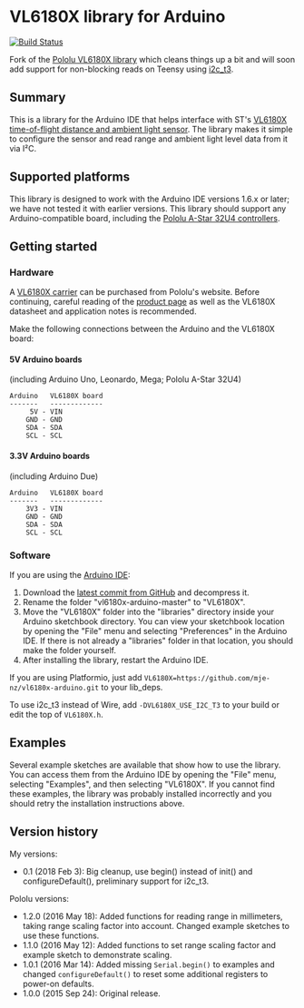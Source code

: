 # VL6180X library for Arduino

[![Build Status](https://travis-ci.org/mje-nz/vl6180x-arduino.svg?branch=master)](https://travis-ci.org/mje-nz/vl6180x-arduino)<br/>

Fork of the [Pololu VL6180X library](https://github.com/pololu/vl6180x-arduino) which cleans things up a bit and will soon add support for non-blocking reads on Teensy using [i2c_t3](https://github.com/nox771/i2c_t3).

## Summary

This is a library for the Arduino IDE that helps interface with ST's [VL6180X time-of-flight distance and ambient light sensor](https://www.pololu.com/product/2489).  The library makes it simple to configure the sensor and read range and ambient light level data from it via I&sup2;C.

## Supported platforms

This library is designed to work with the Arduino IDE versions 1.6.x or later; we have not tested it with earlier versions.  This library should support any Arduino-compatible board, including the [Pololu A-Star 32U4 controllers](https://www.pololu.com/category/149/a-star-programmable-controllers).

## Getting started

### Hardware

A [VL6180X carrier](https://www.pololu.com/product/2489) can be purchased from Pololu's website.  Before continuing, careful reading of the [product page](https://www.pololu.com/product/2489) as well as the VL6180X datasheet and application notes is recommended.

Make the following connections between the Arduino and the VL6180X board:

#### 5V Arduino boards

(including Arduino Uno, Leonardo, Mega; Pololu A-Star 32U4)

    Arduino   VL6180X board
    -------   -------------
         5V - VIN
        GND - GND
        SDA - SDA
        SCL - SCL

#### 3.3V Arduino boards

(including Arduino Due)

    Arduino   VL6180X board
    -------   -------------
        3V3 - VIN
        GND - GND
        SDA - SDA
        SCL - SCL

### Software

If you are using the [Arduino IDE](http://www.arduino.cc/en/Main/Software):

1. Download the [latest commit from GitHub](https://github.com/mje-nz/vl6180x-arduino/archive/master.zip) and decompress it.
2. Rename the folder "vl6180x-arduino-master" to "VL6180X".
3. Move the "VL6180X" folder into the "libraries" directory inside your Arduino sketchbook directory.  You can view your sketchbook location by opening the "File" menu and selecting "Preferences" in the Arduino IDE.  If there is not already a "libraries" folder in that location, you should make the folder yourself.
4. After installing the library, restart the Arduino IDE.

If you are using Platformio, just add `VL6180X=https://github.com/mje-nz/vl6180x-arduino.git` to your lib_deps.

To use i2c_t3 instead of Wire, add `-DVL6180X_USE_I2C_T3` to your build or edit the top of `VL6180X.h`.

## Examples

Several example sketches are available that show how to use the library. You can access them from the Arduino IDE by opening the "File" menu, selecting "Examples", and then selecting "VL6180X". If you cannot find these examples, the library was probably installed incorrectly and you should retry the installation instructions above.

## Version history

My versions:

* 0.1 (2018 Feb 3): Big cleanup, use begin() instead of init() and configureDefault(), preliminary support for i2c_t3.

Pololu versions:

* 1.2.0 (2016 May 18): Added functions for reading range in millimeters, taking range scaling factor into account. Changed example sketches to use these functions.
* 1.1.0 (2016 May 12): Added functions to set range scaling factor and example sketch to demonstrate scaling.
* 1.0.1 (2016 Mar 14): Added missing `Serial.begin()` to examples and changed `configureDefault()` to reset some additional registers to power-on defaults.
* 1.0.0 (2015 Sep 24): Original release.
